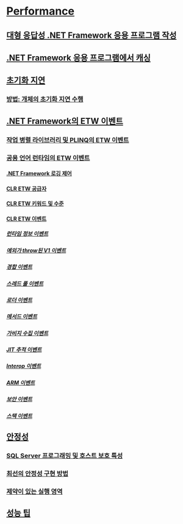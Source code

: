 # [Performance](index.md)
## [대형 응답성 .NET Framework 응용 프로그램 작성](writing-large-responsive-apps.md)
## [.NET Framework 응용 프로그램에서 캐싱](caching-in-net-framework-applications.md)
## [초기화 지연](lazy-initialization.md)
### [방법: 개체의 초기화 지연 수행](how-to-perform-lazy-initialization-of-objects.md)
## [.NET Framework의 ETW 이벤트](etw-events.md)
### [작업 병렬 라이브러리 및 PLINQ의 ETW 이벤트](etw-events-in-task-parallel-library-and-plinq.md)
### [공용 언어 런타임의 ETW 이벤트](etw-events-in-the-common-language-runtime.md)
#### [.NET Framework 로깅 제어](controlling-logging.md)
#### [CLR ETW 공급자](clr-etw-providers.md)
#### [CLR ETW 키워드 및 수준](clr-etw-keywords-and-levels.md)
#### [CLR ETW 이벤트](clr-etw-events.md)
##### [런타임 정보 이벤트](runtime-information-etw-events.md)
##### [예외가 throw된 V1 이벤트](exception-thrown-v1-etw-event.md)
##### [경합 이벤트](contention-etw-events.md)
##### [스레드 풀 이벤트](thread-pool-etw-events.md)
##### [로더 이벤트](loader-etw-events.md)
##### [메서드 이벤트](method-etw-events.md)
##### [가비지 수집 이벤트](garbage-collection-etw-events.md)
##### [JIT 추적 이벤트](jit-tracing-etw-events.md)
##### [Interop 이벤트](interop-etw-events.md)
##### [ARM 이벤트](application-domain-resource-monitoring-arm-etw-events.md)
##### [보안 이벤트](security-etw-events.md)
##### [스택 이벤트](stack-etw-event.md)
## [안정성](reliability.md)
### [SQL Server 프로그래밍 및 호스트 보호 특성](sql-server-programming-and-host-protection-attributes.md)
### [최선의 안정성 구현 방법](reliability-best-practices.md)
### [제약이 있는 실행 영역](constrained-execution-regions.md)
## [성능 팁](performance-tips.md)
